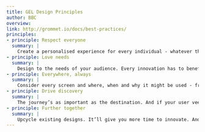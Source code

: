 ```yaml
---
title: GEL Design Principles
author: BBC
overview:
link: http://grommet.io/docs/best-practices/
principles:
- principle: Respect everyone
  summary: |
    Create a personalised experience for every individual - whatever their needs, schedule and interests.
- principle: Love needs
  summary: |
    Design to the needs of your audience. Every innovation has to benefit or delight them.
- principle: Everywhere, always
  summary: |
    Consider every screen and where, when and why it might be used - from the armchair to the Arctic.
- principle: Drive discovery
  summary: |
    The journey’s as important as the destination. And if your user veers off in a new, exciting direction along the way, all the better.
- principle: Further together
  summary: |
    Upcycle existing designs. It’ll give you more time to innovate. And the greater consistency will encourage greater exploration of the BBC, Online. 
---
```

